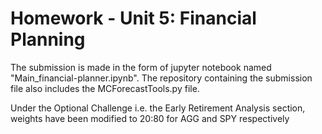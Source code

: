 # Homework - Unit 5: Financial Planning
The submission is made in the form of jupyter notebook named "Main_financial-planner.ipynb".
The repository containing the submission file also includes the MCForecastTools.py file.

Under the Optional Challenge i.e. the Early Retirement Analysis section, weights have been modified to 20:80 for AGG and SPY respectively 